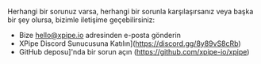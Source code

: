 Herhangi bir sorunuz varsa, herhangi bir sorunla karşılaşırsanız veya başka bir şey olursa, bizimle iletişime geçebilirsiniz:

- Bize [hello@xpipe.io](mailto://hello@xpipe.io) adresinden e-posta gönderin
- XPipe Discord Sunucusuna Katılın](https://discord.gg/8y89vS8cRb)
- GitHub deposu]'nda bir sorun açın (https://github.com/xpipe-io/xpipe)